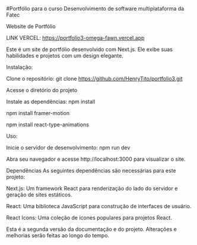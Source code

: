 #Portfólio para o curso Desenvolvimento de software multiplataforma da Fatec

Website de Portfólio

LINK VERCEL: https://portfolio3-omega-fawn.vercel.app

Este é um site de portfólio desenvolvido com Next.js. Ele exibe suas habilidades e projetos com um design elegante.

Instalação:

Clone o repositório: git clone https://github.com/HenryTito/portfolio3.git

Acesse o diretório do projeto

Instale as dependências: npm install

npm install framer-motion

npm install react-type-animations

Uso:

Inicie o servidor de desenvolvimento: npm run dev

Abra seu navegador e acesse http://localhost:3000 para visualizar o site.

Dependências As seguintes dependências são necessárias para este projeto:

Next.js: Um framework React para renderização do lado do servidor e geração de sites estáticos.

React: Uma biblioteca JavaScript para construção de interfaces de usuário.

React Icons: Uma coleção de ícones populares para projetos React.

 Esta é a segunda versão da documentação e do projeto. Alterações e melhorias serão feitas ao longo do tempo.
